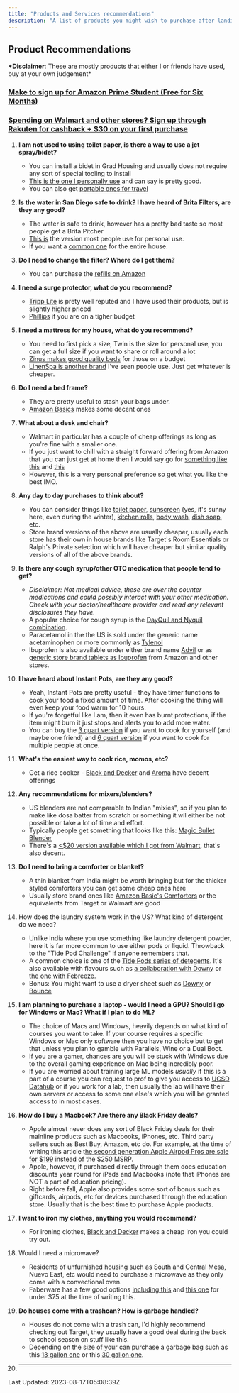 ```yaml
---
title: "Products and Services recommendations"
description: "A list of products you might wish to purchase after landing here"
---
```


## Product Recommendations

**\*Disclaimer**: These are mostly products that either I or friends have used, buy at your own judgement\*

### [Make to sign up for Amazon Prime Student (Free for Six Months)](https://amzn.to/3QtUOVV)

### [Spending on Walmart and other stores? Sign up through Rakuten for cashback + $30 on your first purchase](https://www.rakuten.com/r/AKSHAY2473?eeid=28187)

1. **I am not used to using toilet paper, is there a way to use a jet spray/bidet?**

   - You can install a bidet in Grad Housing and usually does not require any sort of special tooling to install
   - [This is the one I personally use](https://amzn.to/3YmXCWQ) and can say is pretty good.
   - You can also get [portable ones for travel](https://amzn.to/3YqLWmc)

2. **Is the water in San Diego safe to drink? I have heard of Brita Filters, are they any good?**

   - The water is safe to drink, however has a pretty bad taste so most people get a Brita Pitcher
   - [This is](https://amzn.to/3YlwVSw) the version most people use for personal use.
   - If you want a [common one](https://amzn.to/3YruxtA) for the entire house.

3. **Do I need to change the filter? Where do I get them?**

   - You can purchase the [refills on Amazon](https://www.amazon.com/Brita-35503-Standard-Replacement-Filters/dp/B00004SU18)

4. **I need a surge protector, what do you recommend?**

   - [Tripp Lite](https://amzn.to/45bm4fW) is prety well reputed and I have used their products, but is slightly higher priced
   - [Phillips](https://amzn.to/44TSBrt) if you are on a tigher budget

5. **I need a mattress for my house, what do you recommend?**

   - You need to first pick a size, Twin is the size for personal use, you can get a full size if you want to share or roll around a lot
   - [Zinus makes good quality beds](https://amzn.to/47lm0Mv) for those on a budget
   - [LinenSpa is another brand](https://amzn.to/3QteNV0) I've seen people use. Just get whatever is cheaper.

6. **Do I need a bed frame?**

   - They are pretty useful to stash your bags under.
   - [Amazon Basics](https://amzn.to/458NKCw) makes some decent ones

7. **What about a desk and chair?**

   - Walmart in particular has a couple of cheap offerings as long as you're fine with a smaller one.
   - If you just want to chill with a straight forward offering from Amazon that you can just get at home then I would say go for [something like this](https://amzn.to/3rSvM8G) and [this](https://amzn.to/45eU1fU)
   - However, this is a very personal preference so get what you like the best IMO.

8. **Any day to day purchases to think about?**

   - You can consider things like [toilet paper](https://amzn.to/3qqgqYO), [sunscreen](https://amzn.to/47mgzNr) (yes, it's sunny here, even during the winter), [kitchen rolls](https://amzn.to/3OMbYge), [body wash](https://amzn.to/3Qw2y9W), [dish soap](https://amzn.to/3KA9rU5), etc.
   - Store brand versions of the above are usually cheaper, usually each store has their own in house brands like Target's Room Essentials or Ralph's Private selection which will have cheaper but similar quality versions of all of the above brands.

9. **Is there any cough syrup/other OTC medication that people tend to get?**

   - _Disclaimer: Not medical advice, these are over the counter medications and could possibly interact with your other medication. Check with your doctor/healthcare provider and read any relevant disclosures they have._
   - A popular choice for cough syrup is the [DayQuil and Nyquil combination](https://amzn.to/453jvwP).
   - Paracetamol in the the US is sold under the generic name acetaminophen or more commonly as [Tylenol](https://amzn.to/3DSS39j)
   - Ibuprofen is also available under either brand name [Advil](https://amzn.to/3KxVC8B) or as [generic store brand tablets as Ibuprofen](https://amzn.to/3KzKd8f) from Amazon and other stores.

10. **I have heard about Instant Pots, are they any good?**

    - Yeah, Instant Pots are pretty useful - they have timer functions to cook your food a fixed amount of time. After cooking the thing will even keep your food warm for 10 hours.
    - If you're forgetful like I am, then it even has burnt protections, if the item might burn it just stops and alerts you to add more water.
    - You can buy the [3 quart version](https://amzn.to/3KAsspe) if you want to cook for yourself (and maybe one friend) and [6 quart version](https://amzn.to/44UDBcJ) if you want to cook for multiple people at once.

11. **What's the easiest way to cook rice, momos, etc?**

    - Get a rice cooker - [Black and Decker](https://amzn.to/3KApeSB) and [Aroma](https://amzn.to/3QAb2wS) have decent offerings

12. **Any recommendations for mixers/blenders?**

    - US blenders are not comparable to Indian "mixies", so if you plan to make like dosa batter from scratch or something it wil either be not possible or take a lot of time and effort.
    - Typically people get something that looks like this: [Magic Bullet Blender](https://amzn.to/3DU4FwV)
    - There's a [<$20 version available which I got from Walmart](https://www.walmart.com/ip/Mainstays-Single-Serve-Blender-16-oz-Black-with-one-Travel-Lid/929063007?from=%2Fsearch), that's also decent.

13. **Do I need to bring a comforter or blanket?**

    - A thin blanket from India might be worth bringing but for the thicker styled comforters you can get some cheap ones here
    - Usually store brand ones like [Amazon Basic's Comforters](https://amzn.to/3YD6wj5) or the equivalents from Target or Walmart are good

14. How does the laundry system work in the US? What kind of detergent do we need?

    - Unlike India where you use something like laundry detergent powder, here it is far more common to use either pods or liquid. Throwback to the "Tide Pod Challenge" if anyone remembers that.
    - A common choice is one of the [Tide Pods series of detegents](https://amzn.to/47xrunv). It's also available with flavours such as [a collaboration with Downy](https://amzn.to/44aMttF) or [the one with Febreeze](https://amzn.to/45khBYM).
    - Bonus: You might want to use a dryer sheet such as [Downy](https://amzn.to/3s62PpT) or [Bounce](https://amzn.to/459eyCX)

15. **I am planning to purchase a laptop - would I need a GPU? Should I go for Windows or Mac? What if I plan to do ML?**

    - The choice of Macs and Windows, heavily depends on what kind of courses you want to take. If your course requires a specific Windows or Mac only software then you have no choice but to get that unless you plan to gamble with Parallels, Wine or a Dual Boot.
    - If you are a gamer, chances are you will be stuck with Windows due to the overall gaming experience on Mac being incredibly poor.
    - If you are worried about training large ML models _usually_ if this is a part of a course you can request to prof to give you access to [UCSD Datahub](https://datahub.ucsd.edu/hub/login?next=%2Fhub%2F) or if you work for a lab, then usually the lab will have their own servers or access to some one else's which you will be granted access to in most cases.

16. **How do I buy a Macbook? Are there any Black Friday deals?**

    - Apple almost never does any sort of Black Friday deals for their mainline products such as Macbooks, iPhones, etc. Third party sellers such as Best Buy, Amazon, etc do. For example, at the time of writing this article t[he second generation Apple Airpod Pros are sale for $199](https://amzn.to/47unoN3) instead of the $250 MSRP.
    - Apple, however, if purchased directly through them does education discounts year round for iPads and Macbooks (note that iPhones are NOT a part of education pricing).
    - Right before fall, Apple also provides some sort of bonus such as giftcards, airpods, etc for devices purchased through the education store. Usually that is the best time to purchase Apple products.

17. **I want to iron my clothes, anything you would recommend?**

    - For ironing clothes, [Black and Decker](https://amzn.to/44dXFpn) makes a cheap iron you could try out.

18. Would I need a microwave?

    - Residents of unfurnished housing such as South and Central Mesa, Nuevo East, etc would need to purchase a microwave as they only come with a convectional oven.
    - Faberware has a few good options [including this](https://amzn.to/3qre6AZ) and [this one](https://amzn.to/44f6dfN) for under $75 at the time of writing this.

19. **Do houses come with a trashcan? How is garbage handled?**

    - Houses do not come with a trash can, I'd highly recommend checking out Target, they usually have a good deal during the back to school season on stuff like this.
    - Depending on the size of your can purchase a garbage bag such as this [13 gallon one](https://amzn.to/3sbfZSF) or this [30 gallon one](https://amzn.to/3qyioX1).

20. ***

Last Updated: 2023-08-17T05:08:39Z
